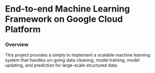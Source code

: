 # End-to-end Machine Learning Framework on Google Cloud Platform

### Overview
This project provides a simply to implement a scalable machine learning system that handles on-going data cleaning, model training, model updating, and prediction for large-scale structured data.

